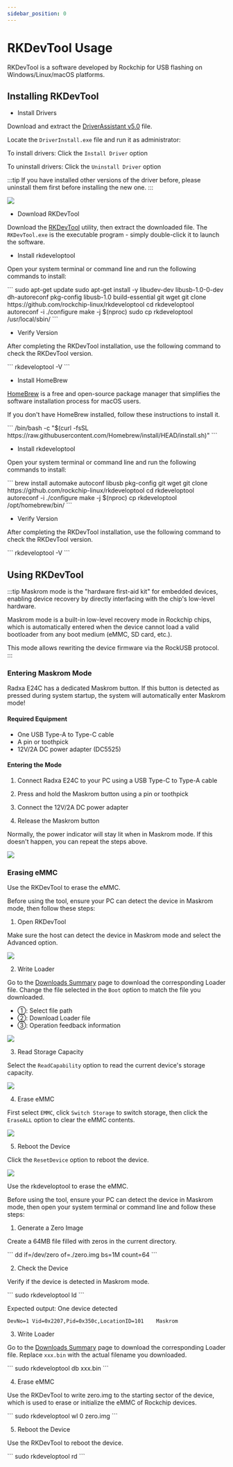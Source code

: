 ```yaml
---
sidebar_position: 0
---
```


# RKDevTool Usage

RKDevTool is a software developed by Rockchip for USB flashing on Windows/Linux/macOS platforms.

## Installing RKDevTool

<Tabs queryString="e24c-erase">

<TabItem value="Windows">

- Install Drivers

Download and extract the [DriverAssistant v5.0](https://dl.radxa.com/tools/windows/DriverAssitant_v5.0.zip) file.

Locate the `DriverInstall.exe` file and run it as administrator:

To install drivers: Click the `Install Driver` option

To uninstall drivers: Click the `Uninstall Driver` option

:::tip
If you have installed other versions of the driver before, please uninstall them first before installing the new one.
:::

<div style={{textAlign: 'left'}}>
  <img src="/img/e/e24c/rkddevtool.webp" style={{width: '50%', maxWidth: '700'}} />
</div>

- Download RKDevTool

Download the [RKDevTool](https://dl.radxa.com/tools/windows/RKDevTool_Release_v2.96-20221121.rar) utility, then extract the downloaded file. The `RKDevTool.exe` is the executable program - simply double-click it to launch the software.

</TabItem>

<TabItem value="Linux">

- Install rkdeveloptool

Open your system terminal or command line and run the following commands to install:

<NewCodeBlock tip="Linux-host$" type="host">
```
sudo apt-get update
sudo apt-get install -y libudev-dev libusb-1.0-0-dev dh-autoreconf pkg-config libusb-1.0 build-essential git wget
git clone https://github.com/rockchip-linux/rkdeveloptool
cd rkdeveloptool
autoreconf -i
./configure
make -j $(nproc)
sudo cp rkdeveloptool /usr/local/sbin/
```
</NewCodeBlock>

- Verify Version

After completing the RKDevTool installation, use the following command to check the RKDevTool version.

<NewCodeBlock tip="Linux-host$" type="host">
```
rkdeveloptool -V
```
</NewCodeBlock>

</TabItem>

<TabItem value="macOS">

- Install HomeBrew

[HomeBrew](https://brew.sh/) is a free and open-source package manager that simplifies the software installation process for macOS users.

If you don't have HomeBrew installed, follow these instructions to install it.

<NewCodeBlock tip="macOS-host$" type="host">
```
/bin/bash -c "$(curl -fsSL https://raw.githubusercontent.com/Homebrew/install/HEAD/install.sh)"
```
</NewCodeBlock>

- Install rkdeveloptool

Open your system terminal or command line and run the following commands to install:

<NewCodeBlock tip="macOS-host$" type="host">
```
brew install automake autoconf libusb pkg-config git wget
git clone https://github.com/rockchip-linux/rkdeveloptool
cd rkdeveloptool
autoreconf -i
./configure
make -j $(nproc)
cp rkdeveloptool /opt/homebrew/bin/
```
</NewCodeBlock>

- Verify Version

After completing the RKDevTool installation, use the following command to check the RKDevTool version.

<NewCodeBlock tip="macOS-host$" type="host">
```
rkdeveloptool -V
```
</NewCodeBlock>

</TabItem>

</Tabs>

## Using RKDevTool

:::tip
Maskrom mode is the "hardware first-aid kit" for embedded devices, enabling device recovery by directly interfacing with the chip's low-level hardware.

Maskrom mode is a built-in low-level recovery mode in Rockchip chips, which is automatically entered when the device cannot load a valid bootloader from any boot medium (eMMC, SD card, etc.).

This mode allows rewriting the device firmware via the RockUSB protocol.
:::

### Entering Maskrom Mode

Radxa E24C has a dedicated Maskrom button. If this button is detected as pressed during system startup, the system will automatically enter Maskrom mode!

#### Required Equipment

- One USB Type-A to Type-C cable
- A pin or toothpick
- 12V/2A DC power adapter (DC5525)

#### Entering the Mode

1. Connect Radxa E24C to your PC using a USB Type-C to Type-A cable

2. Press and hold the Maskrom button using a pin or toothpick

3. Connect the 12V/2A DC power adapter

4. Release the Maskrom button

Normally, the power indicator will stay lit when in Maskrom mode. If this doesn't happen, you can repeat the steps above.

<div style={{textAlign: 'center'}}>
  <img src="/img/e/e24c/e24c-maskrom.webp" style={{width: '100%', maxWidth: '700'}} />
</div>

### Erasing eMMC

<Tabs queryString="e24c-erase">

<TabItem value="Windows">

Use the RKDevTool to erase the eMMC.

Before using the tool, ensure your PC can detect the device in Maskrom mode, then follow these steps:

1. Open RKDevTool

Make sure the host can detect the device in Maskrom mode and select the Advanced option.

<div style={{textAlign: 'left'}}>
  <img src="/img/e/e24c/emmc-rkdevtool-01.webp" style={{width: '90%', maxWidth: '700'}} />
</div>

2. Write Loader

Go to the [Downloads Summary](../../../download) page to download the corresponding Loader file. Change the file selected in the `Boot` option to match the file you downloaded.

- ①: Select file path
- ②: Download Loader file
- ③: Operation feedback information

<div style={{textAlign: 'left'}}>
  <img src="/img/e/e24c/emmc-rkdevtool-02.webp" style={{width: '100%', maxWidth: '700'}} />
</div>

3. Read Storage Capacity

Select the `ReadCapability` option to read the current device's storage capacity.

<div style={{textAlign: 'left'}}>
  <img src="/img/e/e24c/emmc-rkdevtool-03.webp" style={{width: '100%', maxWidth: '700'}} />
</div>

4. Erase eMMC

First select `EMMC`, click `Switch Storage` to switch storage, then click the `EraseALL` option to clear the eMMC contents.

<div style={{textAlign: 'left'}}>
  <img src="/img/e/e24c/emmc-rkdevtool-04.webp" style={{width: '100%', maxWidth: '700'}} />
</div>

5. Reboot the Device

Click the `ResetDevice` option to reboot the device.

<div style={{textAlign: 'left'}}>
  <img src="/img/e/e24c/emmc-rkdevtool-05.webp" style={{width: '100%', maxWidth: '700'}} />
</div>

</TabItem>

<TabItem value="Linux/macOS">

Use the rkdeveloptool to erase the eMMC.

Before using the tool, ensure your PC can detect the device in Maskrom mode, then open your system terminal or command line and follow these steps:

1. Generate a Zero Image

Create a 64MB file filled with zeros in the current directory.

<NewCodeBlock tip="Linux/macOS-host$" type="host">
```
dd if=/dev/zero of=./zero.img bs=1M count=64
```
</NewCodeBlock>

2. Check the Device

Verify if the device is detected in Maskrom mode.

<NewCodeBlock tip="Linux/macOS-host$" type="host">
```
sudo rkdeveloptool ld
```
</NewCodeBlock>

Expected output: One device detected

```
DevNo=1	Vid=0x2207,Pid=0x350c,LocationID=101	Maskrom
```

3. Write Loader

Go to the [Downloads Summary](../../../download) page to download the corresponding Loader file. Replace `xxx.bin` with the actual filename you downloaded.

<NewCodeBlock tip="Linux/macOS-host$" type="host">
```
sudo rkdeveloptool db xxx.bin
```
</NewCodeBlock>

4. Erase eMMC

Use the RKDevTool to write zero.img to the starting sector of the device, which is used to erase or initialize the eMMC of Rockchip devices.

<NewCodeBlock tip="Linux/macOS-host$" type="host">
```
sudo rkdeveloptool wl 0 zero.img
```
</NewCodeBlock>

5. Reboot the Device

Use the RKDevTool to reboot the device.

<NewCodeBlock tip="Linux/macOS-host$" type="host">
```
sudo rkdeveloptool rd
```
</NewCodeBlock>

</TabItem>

</Tabs>
